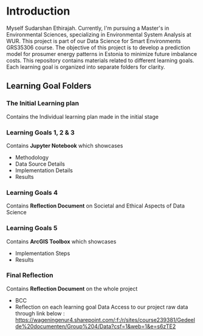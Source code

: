 # Introduction
Myself Sudarshan Ethirajah. Currently, I'm pursuing a Master's in Environmental Sciences, specializing in Environmental System Analysis at WUR. This project is part of our Data Science for Smart Environments GRS35306 course. The objective of this project is to develop a prediction model for prosumer energy patterns in Estonia to minimize future imbalance costs. 
This repository contains materials related to different learning goals. Each learning goal is organized into separate folders for clarity.
## Learning Goal Folders
### The Initial Learning plan 
Contains the Individual learning plan made in the initial stage
### Learning Goals 1, 2 & 3 
Contains **Jupyter Notebook** which showcases
  - Methodology
  - Data Source Details
  - Implementation Details
  - Results
### Learning Goals 4 
Contains **Reflection Document** on Societal and Ethical Aspects of Data Science
### Learning Goals 5
Contains **ArcGIS Toolbox** which showcases
  - Implementation Steps
  - Results
### Final Reflection 
Contains **Reflection Document** on the whole project 
  - BCC
  - Reflection on each learning goal
Data Access to our project raw data through link below : https://wageningenur4.sharepoint.com/:f:/r/sites/course239381/Gedeelde%20documenten/Group%204/Data?csf=1&web=1&e=s6zTE2
